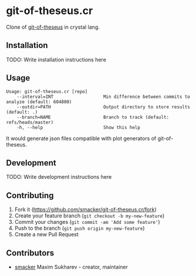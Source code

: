 # git-of-theseus.cr

Clone of [git-of-theseus](https://github.com/erikbern/git-of-theseus) in crystal lang.

## Installation

TODO: Write installation instructions here

## Usage

```
Usage: git-of-theseus.cr [repo]
    --interval=INT                   Min difference between commits to analyze (default: 604800)
    --outdir=PATH                    Output directory to store results (default: .)
    --branch=NAME                    Branch to track (default: refs/heads/master)
    -h, --help                       Show this help
```

It would generate json files compatible with plot generators of git-of-theseus.

## Development

TODO: Write development instructions here

## Contributing

1. Fork it (<https://github.com/smacker/git-of-theseus.cr/fork>)
2. Create your feature branch (`git checkout -b my-new-feature`)
3. Commit your changes (`git commit -am 'Add some feature'`)
4. Push to the branch (`git push origin my-new-feature`)
5. Create a new Pull Request

## Contributors

- [smacker](https://github.com/smacker) Maxim Sukharev - creator, maintainer
